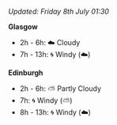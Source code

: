 *Updated: Friday 8th July 01:30*

**Glasgow**

* 2h - 6h: :cloud: Cloudy
* 7h - 13h: :cyclone: Windy (:cloud:)

**Edinburgh**

* 2h - 6h: :partly_sunny: Partly Cloudy
* 7h: :cyclone: Windy (:partly_sunny:)
* 8h - 13h: :cyclone: Windy (:cloud:)
